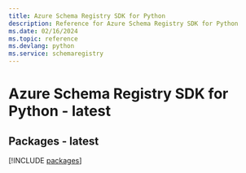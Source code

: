```yaml
---
title: Azure Schema Registry SDK for Python
description: Reference for Azure Schema Registry SDK for Python
ms.date: 02/16/2024
ms.topic: reference
ms.devlang: python
ms.service: schemaregistry
---
```

# Azure Schema Registry SDK for Python - latest
## Packages - latest
[!INCLUDE [packages](schema-registry-index.md)]